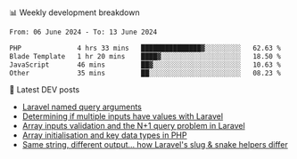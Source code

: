 📊 Weekly development breakdown
<!--START_SECTION:waka-->

```txt
From: 06 June 2024 - To: 13 June 2024

PHP              4 hrs 33 mins   ███████████████▓░░░░░░░░░   62.63 %
Blade Template   1 hr 20 mins    ████▓░░░░░░░░░░░░░░░░░░░░   18.50 %
JavaScript       46 mins         ██▓░░░░░░░░░░░░░░░░░░░░░░   10.63 %
Other            35 mins         ██░░░░░░░░░░░░░░░░░░░░░░░   08.23 %
```

<!--END_SECTION:waka-->

📕 Latest DEV posts
<!-- BLOG-POST-LIST:START -->
- [Laravel named query arguments](https://dev.to/michaelvickersuk/laravel-named-query-arguments-28kd)
- [Determining if multiple inputs have values with Laravel](https://dev.to/michaelvickersuk/determining-if-multiple-inputs-have-values-with-laravel-km6)
- [Array inputs validation and the N+1 query problem in Laravel](https://dev.to/michaelvickersuk/array-inputs-validation-and-the-n1-query-problem-in-laravel-2agb)
- [Array initialisation and key data types in PHP](https://dev.to/michaelvickersuk/array-initialisation-and-key-data-types-in-php-1e5b)
- [Same string, different output... how Laravel&#39;s slug &amp; snake helpers differ](https://dev.to/michaelvickersuk/same-string-different-output-how-laravels-slug-snake-helpers-differ-1ccj)
<!-- BLOG-POST-LIST:END -->
